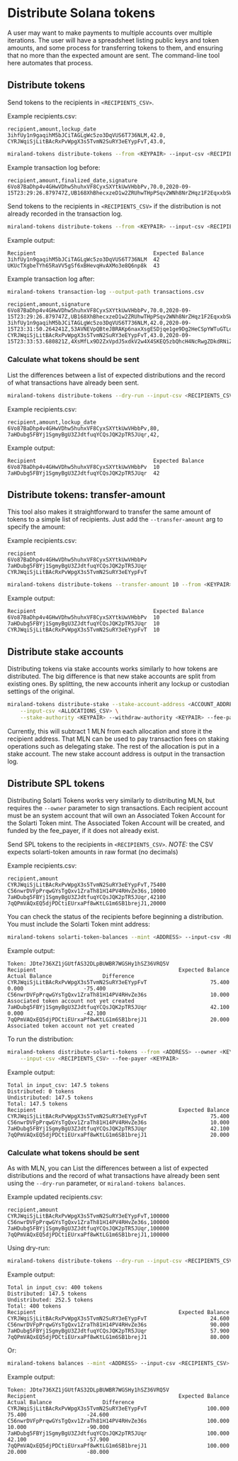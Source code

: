 # Distribute Solana tokens

A user may want to make payments to multiple accounts over multiple iterations.
The user will have a spreadsheet listing public keys and token amounts, and
some process for transferring tokens to them, and ensuring that no more than the
expected amount are sent. The command-line tool here automates that process.

## Distribute tokens

Send tokens to the recipients in `<RECIPIENTS_CSV>`.

Example recipients.csv:

```text
recipient,amount,lockup_date
3ihfUy1n9gaqihM5bJCiTAGLgWc5zo3DqVUS6T736NLM,42.0,
CYRJWqiSjLitBAcRxPvWpgX3s5TvmN2SuRY3eEYypFvT,43.0,
```

```bash
miraland-tokens distribute-tokens --from <KEYPAIR> --input-csv <RECIPIENTS_CSV> --fee-payer <KEYPAIR>
```

Example transaction log before:

```text
recipient,amount,finalized_date,signature
6Vo87BaDhp4v4GHwVDhw5huhxVF8CyxSXYtkUwVHbbPv,70.0,2020-09-15T23:29:26.879747Z,UB168XhBhecxzeD1w2ZRUhwTHpPSqv2WNh8NrZHqz1F2EqxxbSW6iFfVtsg3HkU9NX2cD7R92D8VRLSyArZ9xKQ
```

Send tokens to the recipients in `<RECIPIENTS_CSV>` if the distribution is
not already recorded in the transaction log.

```bash
miraland-tokens distribute-tokens --from <KEYPAIR> --input-csv <RECIPIENTS_CSV> --fee-payer <KEYPAIR>
```

Example output:

```text
Recipient                                     Expected Balance
3ihfUy1n9gaqihM5bJCiTAGLgWc5zo3DqVUS6T736NLM  42
UKUcTXgbeTYh65RaVV5gSf6xBHevqHvAXMo3e8Q6np8k  43
```


Example transaction log after:

```bash
miraland-tokens transaction-log --output-path transactions.csv
```

```text
recipient,amount,signature
6Vo87BaDhp4v4GHwVDhw5huhxVF8CyxSXYtkUwVHbbPv,70.0,2020-09-15T23:29:26.879747Z,UB168XhBhecxzeD1w2ZRUhwTHpPSqv2WNh8NrZHqz1F2EqxxbSW6iFfVtsg3HkU9NX2cD7R92D8VRLSyArZ9xKQ
3ihfUy1n9gaqihM5bJCiTAGLgWc5zo3DqVUS6T736NLM,42.0,2020-09-15T23:31:50.264241Z,53AVNEVpQBteJBRAKp6naxXsgESDjqe1ge9Dg2HeCSpYWTuGTLqHrBpkHTnpvPJURNgKWxkJfihuRa5STVRjL2hy
CYRJWqiSjLitBAcRxPvWpgX3s5TvmN2SuRY3eEYypFvT,43.0,2020-09-15T23:33:53.680821Z,4XsMfLx9D2ZxVpdJ5xdkV2w4X4SKEQ5zbQhcH4NcRwgZDkdRNiZjvnMFaWaWHUh5eF1LwFPpQdjn6mzSsiCVj3L7
```

### Calculate what tokens should be sent

List the differences between a list of expected distributions and the record of what
transactions have already been sent.

```bash
miraland-tokens distribute-tokens --dry-run --input-csv <RECIPIENTS_CSV>
```

Example recipients.csv:

```text
recipient,amount,lockup_date
6Vo87BaDhp4v4GHwVDhw5huhxVF8CyxSXYtkUwVHbbPv,80,
7aHDubg5FBYj1SgmyBgU3ZJdtfuqYCQsJQK2pTR5JUqr,42,
```

Example output:

```text
Recipient                                     Expected Balance
6Vo87BaDhp4v4GHwVDhw5huhxVF8CyxSXYtkUwVHbbPv  10
7aHDubg5FBYj1SgmyBgU3ZJdtfuqYCQsJQK2pTR5JUqr  42
```

## Distribute tokens: transfer-amount

This tool also makes it straightforward to transfer the same amount of tokens to a simple list of recipients. Just add the `--transfer-amount` arg to specify the amount:

Example recipients.csv:

```text
recipient
6Vo87BaDhp4v4GHwVDhw5huhxVF8CyxSXYtkUwVHbbPv
7aHDubg5FBYj1SgmyBgU3ZJdtfuqYCQsJQK2pTR5JUqr
CYRJWqiSjLitBAcRxPvWpgX3s5TvmN2SuRY3eEYypFvT
```

```bash
miraland-tokens distribute-tokens --transfer-amount 10 --from <KEYPAIR> --input-csv <RECIPIENTS_CSV> --fee-payer <KEYPAIR>
```

Example output:

```text
Recipient                                     Expected Balance
6Vo87BaDhp4v4GHwVDhw5huhxVF8CyxSXYtkUwVHbbPv  10
7aHDubg5FBYj1SgmyBgU3ZJdtfuqYCQsJQK2pTR5JUqr  10
CYRJWqiSjLitBAcRxPvWpgX3s5TvmN2SuRY3eEYypFvT  10
```

## Distribute stake accounts

Distributing tokens via stake accounts works similarly to how tokens are distributed. The
big difference is that new stake accounts are split from existing ones. By splitting,
the new accounts inherit any lockup or custodian settings of the original.

```bash
miraland-tokens distribute-stake --stake-account-address <ACCOUNT_ADDRESS> \
    --input-csv <ALLOCATIONS_CSV> \
    --stake-authority <KEYPAIR> --withdraw-authority <KEYPAIR> --fee-payer <KEYPAIR>
```

Currently, this will subtract 1 MLN from each allocation and store it the
recipient address. That MLN can be used to pay transaction fees on staking
operations such as delegating stake. The rest of the allocation is put in
a stake account. The new stake account address is output in the transaction
log.

## Distribute SPL tokens

Distributing Solarti Tokens works very similarly to distributing MLN, but requires
the `--owner` parameter to sign transactions. Each recipient account must be an
system account that will own an Associated Token Account for the Solarti Token mint.
The Associated Token Account will be created, and funded by the fee_payer, if it
does not already exist.

Send SPL tokens to the recipients in `<RECIPIENTS_CSV>`.
*NOTE:* the CSV expects solarti-token amounts in raw format (no decimals)

Example recipients.csv:

```text
recipient,amount
CYRJWqiSjLitBAcRxPvWpgX3s5TvmN2SuRY3eEYypFvT,75400
C56nwrDVFpPrqwGYsTgQxv1ZraTh81H14PV4RHvZe36s,10000
7aHDubg5FBYj1SgmyBgU3ZJdtfuqYCQsJQK2pTR5JUqr,42100
7qQPmVAQxEQ5djPDCtiEUrxaPf8wKtLG1m6SB1brejJ1,20000
```

You can check the status of the recipients before beginning a distribution. You
must include the Solarti Token mint address:

```bash
miraland-tokens solarti-token-balances --mint <ADDRESS> --input-csv <RECIPIENTS_CSV>
```

Example output:

```text
Token: JDte736XZ1jGUtfAS32DLpBUWBR7WGSHy1hSZ36VRQ5V
Recipient                                             Expected Balance            Actual Balance                Difference
CYRJWqiSjLitBAcRxPvWpgX3s5TvmN2SuRY3eEYypFvT                    75.400                      0.000                   -75.400
C56nwrDVFpPrqwGYsTgQxv1ZraTh81H14PV4RHvZe36s                    10.000  Associated token account not yet created
7aHDubg5FBYj1SgmyBgU3ZJdtfuqYCQsJQK2pTR5JUqr                    42.100                      0.000                   -42.100
7qQPmVAQxEQ5djPDCtiEUrxaPf8wKtLG1m6SB1brejJ1                    20.000  Associated token account not yet created
```

To run the distribution:

```bash
miraland-tokens distribute-solarti-tokens --from <ADDRESS> --owner <KEYPAIR> \
    --input-csv <RECIPIENTS_CSV> --fee-payer <KEYPAIR>
```

Example output:

```text
Total in input_csv: 147.5 tokens
Distributed: 0 tokens
Undistributed: 147.5 tokens
Total: 147.5 tokens
Recipient                                             Expected Balance
CYRJWqiSjLitBAcRxPvWpgX3s5TvmN2SuRY3eEYypFvT                    75.400
C56nwrDVFpPrqwGYsTgQxv1ZraTh81H14PV4RHvZe36s                    10.000
7aHDubg5FBYj1SgmyBgU3ZJdtfuqYCQsJQK2pTR5JUqr                    42.100
7qQPmVAQxEQ5djPDCtiEUrxaPf8wKtLG1m6SB1brejJ1                    20.000
```

### Calculate what tokens should be sent

As with MLN, you can List the differences between a list of expected
distributions and the record of what transactions have already been sent using
the `--dry-run` parameter, or `miraland-tokens balances`.

Example updated recipients.csv:

```text
recipient,amount
CYRJWqiSjLitBAcRxPvWpgX3s5TvmN2SuRY3eEYypFvT,100000
C56nwrDVFpPrqwGYsTgQxv1ZraTh81H14PV4RHvZe36s,100000
7aHDubg5FBYj1SgmyBgU3ZJdtfuqYCQsJQK2pTR5JUqr,100000
7qQPmVAQxEQ5djPDCtiEUrxaPf8wKtLG1m6SB1brejJ1,100000
```

Using dry-run:

```bash
miraland-tokens distribute-tokens --dry-run --input-csv <RECIPIENTS_CSV>
```

Example output:

```text
Total in input_csv: 400 tokens
Distributed: 147.5 tokens
Undistributed: 252.5 tokens
Total: 400 tokens
Recipient                                             Expected Balance
CYRJWqiSjLitBAcRxPvWpgX3s5TvmN2SuRY3eEYypFvT                    24.600
C56nwrDVFpPrqwGYsTgQxv1ZraTh81H14PV4RHvZe36s                    90.000
7aHDubg5FBYj1SgmyBgU3ZJdtfuqYCQsJQK2pTR5JUqr                    57.900
7qQPmVAQxEQ5djPDCtiEUrxaPf8wKtLG1m6SB1brejJ1                    80.000
```

Or:

```bash
miraland-tokens balances --mint <ADDRESS> --input-csv <RECIPIENTS_CSV>
```

Example output:

```text
Token: JDte736XZ1jGUtfAS32DLpBUWBR7WGSHy1hSZ36VRQ5V
Recipient                                             Expected Balance            Actual Balance                Difference
CYRJWqiSjLitBAcRxPvWpgX3s5TvmN2SuRY3eEYypFvT                   100.000                    75.400                   -24.600
C56nwrDVFpPrqwGYsTgQxv1ZraTh81H14PV4RHvZe36s                   100.000                    10.000                   -90.000
7aHDubg5FBYj1SgmyBgU3ZJdtfuqYCQsJQK2pTR5JUqr                   100.000                    42.100                   -57.900
7qQPmVAQxEQ5djPDCtiEUrxaPf8wKtLG1m6SB1brejJ1                   100.000                    20.000                   -80.000
```
